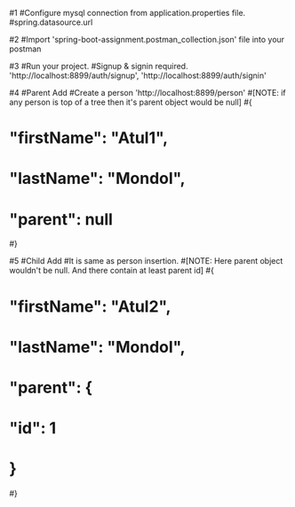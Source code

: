 #1
#Configure mysql connection from application.properties file. 
#spring.datasource.url

#2
#Import 'spring-boot-assignment.postman_collection.json' file into your postman

#3
#Run your project.
#Signup & signin required. 'http://localhost:8899/auth/signup', 'http://localhost:8899/auth/signin' 

#4
#Parent Add
#Create a person 'http://localhost:8899/person'
#[NOTE: if any person is top of a tree then it's parent object would be null]
#{
#   "firstName": "Atul1",
#   "lastName": "Mondol",
#   "parent": null
#}

#5
#Child Add
#It is same as person insertion.
#[NOTE: Here parent object wouldn't be null. And there contain at least parent id]
#{
#   "firstName": "Atul2",
#   "lastName": "Mondol",
#   "parent": {
#       "id": 1
#   }
#}
